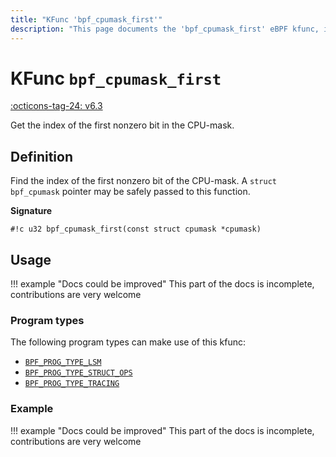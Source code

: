 ```yaml
---
title: "KFunc 'bpf_cpumask_first'"
description: "This page documents the 'bpf_cpumask_first' eBPF kfunc, including its definition, usage, program types that can use it, and examples."
---
```

# KFunc `bpf_cpumask_first`

<!-- [FEATURE_TAG](bpf_cpumask_first) -->
[:octicons-tag-24: v6.3](https://github.com/torvalds/linux/commit/516f4d3397c9e90f4da04f59986c856016269aa1)
<!-- [/FEATURE_TAG] -->

Get the index of the first nonzero bit in the CPU-mask.

## Definition

Find the index of the first nonzero bit of the CPU-mask. A `struct bpf_cpumask`
pointer may be safely passed to this function.

**Signature**

<!-- [KFUNC_DEF] -->
`#!c u32 bpf_cpumask_first(const struct cpumask *cpumask)`
<!-- [/KFUNC_DEF] -->

## Usage

!!! example "Docs could be improved"
    This part of the docs is incomplete, contributions are very welcome

### Program types

The following program types can make use of this kfunc:

<!-- [KFUNC_PROG_REF] -->
- [`BPF_PROG_TYPE_LSM`](../program-type/BPF_PROG_TYPE_LSM.md)
- [`BPF_PROG_TYPE_STRUCT_OPS`](../program-type/BPF_PROG_TYPE_STRUCT_OPS.md)
- [`BPF_PROG_TYPE_TRACING`](../program-type/BPF_PROG_TYPE_TRACING.md)
<!-- [/KFUNC_PROG_REF] -->

### Example

!!! example "Docs could be improved"
    This part of the docs is incomplete, contributions are very welcome

